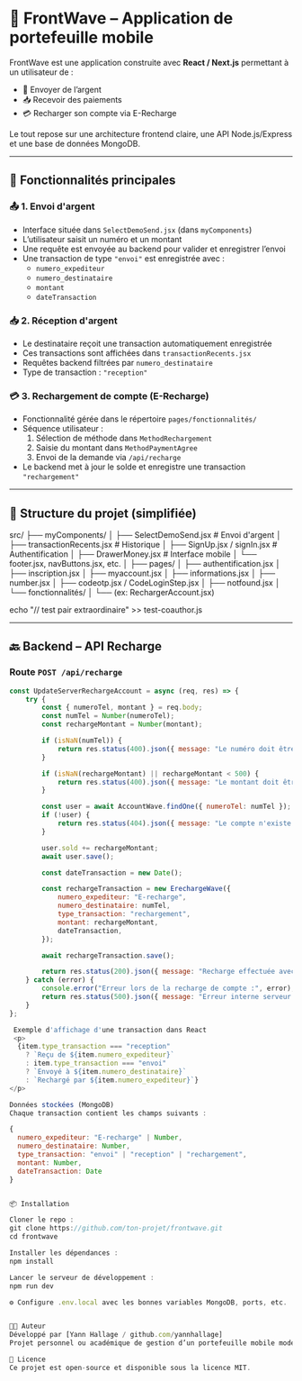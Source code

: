 # 📱 FrontWave – Application de portefeuille mobile

FrontWave est une application construite avec **React / Next.js** permettant à un utilisateur de :

- 💸 Envoyer de l’argent
- 📥 Recevoir des paiements
- 💳 Recharger son compte via E-Recharge

Le tout repose sur une architecture frontend claire, une API Node.js/Express et une base de données MongoDB.

---

## 🚀 Fonctionnalités principales

### 📤 1. Envoi d'argent

- Interface située dans `SelectDemoSend.jsx` (dans `myComponents`)
- L’utilisateur saisit un numéro et un montant
- Une requête est envoyée au backend pour valider et enregistrer l’envoi
- Une transaction de type `"envoi"` est enregistrée avec :
  - `numero_expediteur`
  - `numero_destinataire`
  - `montant`
  - `dateTransaction`

### 📥 2. Réception d'argent

- Le destinataire reçoit une transaction automatiquement enregistrée
- Ces transactions sont affichées dans `transactionRecents.jsx`
- Requêtes backend filtrées par `numero_destinataire`
- Type de transaction : `"reception"`

### 💳 3. Rechargement de compte (E-Recharge)

- Fonctionnalité gérée dans le répertoire `pages/fonctionnalités/`
- Séquence utilisateur :
  1. Sélection de méthode dans `MethodRechargement`
  2. Saisie du montant dans `MethodPaymentAgree`
  3. Envoi de la demande via `/api/recharge`
- Le backend met à jour le solde et enregistre une transaction `"rechargement"`

---

## 📁 Structure du projet (simplifiée)

src/
├── myComponents/
│ ├── SelectDemoSend.jsx # Envoi d'argent
│ ├── transactionRecents.jsx # Historique
│ ├── SignUp.jsx / signIn.jsx # Authentification
│ ├── DrawerMoney.jsx # Interface mobile
│ └── footer.jsx, navButtons.jsx, etc.
│
├── pages/
│ ├── authentification.jsx
│ ├── inscription.jsx
│ ├── myaccount.jsx
│ ├── informations.jsx
│ ├── number.jsx
│ ├── codeotp.jsx / CodeLoginStep.jsx
│ ├── notfound.jsx
│ └── fonctionnalités/
│ └── (ex: RechargerAccount.jsx)

echo "// test pair extraordinaire" >> test-coauthor.js

---

## 🔙 Backend – API Recharge

### Route `POST /api/recharge`

```js
const UpdateServerRechargeAccount = async (req, res) => {
    try {
        const { numeroTel, montant } = req.body;
        const numTel = Number(numeroTel);
        const rechargeMontant = Number(montant);

        if (isNaN(numTel)) {
            return res.status(400).json({ message: "Le numéro doit être valide." });
        }

        if (isNaN(rechargeMontant) || rechargeMontant < 500) {
            return res.status(400).json({ message: "Le montant doit être supérieur ou égal à 500." });
        }

        const user = await AccountWave.findOne({ numeroTel: numTel });
        if (!user) {
            return res.status(404).json({ message: "Le compte n'existe pas." });
        }

        user.sold += rechargeMontant;
        await user.save();

        const dateTransaction = new Date();

        const rechargeTransaction = new ErechargeWave({
            numero_expediteur: "E-recharge",
            numero_destinataire: numTel,
            type_transaction: "rechargement",
            montant: rechargeMontant,
            dateTransaction,
        });

        await rechargeTransaction.save();

        return res.status(200).json({ message: "Recharge effectuée avec succès.", newSold: user.sold });
    } catch (error) {
        console.error("Erreur lors de la recharge de compte :", error);
        return res.status(500).json({ message: "Erreur interne serveur." });
    }
};

 Exemple d'affichage d'une transaction dans React
 <p>
  {item.type_transaction === "reception"
    ? `Reçu de ${item.numero_expediteur}`
    : item.type_transaction === "envoi"
    ? `Envoyé à ${item.numero_destinataire}`
    : `Rechargé par ${item.numero_expediteur}`}
</p>

Données stockées (MongoDB)
Chaque transaction contient les champs suivants :

{
  numero_expediteur: "E-recharge" | Number,
  numero_destinataire: Number,
  type_transaction: "envoi" | "reception" | "rechargement",
  montant: Number,
  dateTransaction: Date
}


📦 Installation

Cloner le repo :
git clone https://github.com/ton-projet/frontwave.git
cd frontwave

Installer les dépendances :
npm install

Lancer le serveur de développement :
npm run dev

⚙️ Configure .env.local avec les bonnes variables MongoDB, ports, etc.


👨‍💻 Auteur
Développé par [Yann Hallage / github.com/yannhallage]
Projet personnel ou académique de gestion d’un portefeuille mobile moderne.

📝 Licence
Ce projet est open-source et disponible sous la licence MIT.
